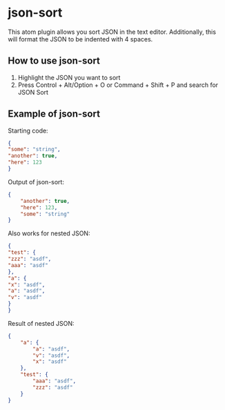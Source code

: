 # json-sort
This atom plugin allows you sort JSON in the text editor. Additionally, this will format the JSON to be indented with 4 spaces.


## How to use json-sort
1. Highlight the JSON you want to sort
2. Press Control + Alt/Option + O or Command + Shift + P and search for JSON Sort

## Example of json-sort
Starting code:
```json
{
"some": "string",
"another": true,
"here": 123
}
```

Output of json-sort:
```json
{
    "another": true,
    "here": 123,
    "some": "string"
}
```

Also works for nested JSON:
```json
{
"test": {
"zzz": "asdf",
"aaa": "asdf"
},
"a": {
"x": "asdf",
"a": "asdf",
"v": "asdf"
}
}
```

Result of nested JSON:
```json
{
    "a": {
        "a": "asdf",
        "v": "asdf",
        "x": "asdf"
    },
    "test": {
        "aaa": "asdf",
        "zzz": "asdf"
    }
}
```
